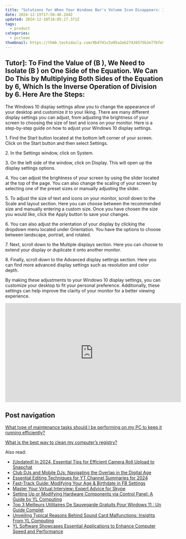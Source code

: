 ```yaml
---
title: "Solutions for When Your Windows Bar's Volume Icon Disappears: Insights by YL Software Experts"
date: 2024-12-15T17:58:46.244Z
updated: 2024-12-18T18:05:17.371Z
tags:
  - product
categories:
  - pcclean
thumbnail: https://thmb.techidaily.com/0b4741c5a95a2eb27426575b3e77bfe93d41de0ce8390e58e556e7c4a810a2f7.jpg
---
```


## Tutor]: To Find the Value of \(B \), We Need to Isolate \(B \) on One Side of the Equation. We Can Do This by Multiplying Both Sides of the Equation by 6, Which Is the Inverse Operation of Division by 6. Here Are the Steps:

The Windows 10 display settings allow you to change the appearance of your desktop and customize it to your liking. There are many different display settings you can adjust, from adjusting the brightness of your screen to choosing the size of text and icons on your monitor. Here is a step-by-step guide on how to adjust your Windows 10 display settings. 

1\. Find the Start button located at the bottom left corner of your screen. Click on the Start button and then select Settings.

2\. In the Settings window, click on System.

3\. On the left side of the window, click on Display. This will open up the display settings options. 

4\. You can adjust the brightness of your screen by using the slider located at the top of the page. You can also change the scaling of your screen by selecting one of the preset sizes or manually adjusting the slider.

5\. To adjust the size of text and icons on your monitor, scroll down to the Scale and layout section. Here you can choose between the recommended size and manually entering a custom size. Once you have chosen the size you would like, click the Apply button to save your changes.

6\. You can also adjust the orientation of your display by clicking the dropdown menu located under Orientation. You have the options to choose between landscape, portrait, and rotated.

7\. Next, scroll down to the Multiple displays section. Here you can choose to extend your display or duplicate it onto another monitor.

8\. Finally, scroll down to the Advanced display settings section. Here you can find more advanced display settings such as resolution and color depth. 

By making these adjustments to your Windows 10 display settings, you can customize your desktop to fit your personal preference. Additionally, these settings can help improve the clarity of your monitor for a better viewing experience.

<!-- affiliate ads begin -->
<iframe width="560" height="315" src="https://www.youtube.com/embed/qNrOsjUdRz0?si=xGzhmNmtgxNTsRxN" title="YouTube video player" frameborder="0" allow="accelerometer; autoplay; clipboard-write; encrypted-media; gyroscope; picture-in-picture; web-share" referrerpolicy="strict-origin-when-cross-origin" allowfullscreen></iframe>
<!-- affiliate ads end -->

## Post navigation

[What type of maintenance tasks should I be performing on my PC to keep it running efficiently?](https://tools.techidaily.com/pcclean/products/)

[What is the best way to clean my computer’s registry?](https://tools.techidaily.com/pcclean/products/)

<ins class="adsbygoogle"
     style="display:block"
     data-ad-format="autorelaxed"
     data-ad-client="ca-pub-7571918770474297"
     data-ad-slot="1223367746"></ins>

<ins class="adsbygoogle"
     style="display:block"
     data-ad-client="ca-pub-7571918770474297"
     data-ad-slot="8358498916"
     data-ad-format="auto"
     data-full-width-responsive="true"></ins>

<span class="atpl-alsoreadstyle">Also read:</span>
<div><ul>
<li><a href="https://snapchat-videos.techidaily.com/updated-in-2024-essential-tips-for-efficient-camera-roll-upload-to-snapchat/"><u>[Updated] In 2024, Essential Tips for Efficient Camera Roll Upload to Snapchat</u></a></li>
<li><a href="https://discover-bits.techidaily.com/club-djs-and-mobile-djs-navigating-the-overlap-in-the-digital-age/"><u>Club DJs and Mobile DJs: Navigating the Overlap in the Digital Age</u></a></li>
<li><a href="https://youtube-docs.techidaily.com/tial-editing-techniques-for-yt-channel-summaries-for-2024/"><u>Essential Editing Techniques for YT Channel Summaries for 2024</u></a></li>
<li><a href="https://facebook.techidaily.com/fast-track-guide-modifying-your-age-and-birthdate-in-fb-settings/"><u>Fast-Track Guide: Modifying Your Age & Birthdate in FB Settings</u></a></li>
<li><a href="https://tech-recovery.techidaily.com/master-your-virtual-interview-expert-advice-for-skype/"><u>Master Your Virtual Interview: Expert Advice for Skype</u></a></li>
<li><a href="https://discover-bits.techidaily.com/setting-up-or-modifying-hardware-components-via-control-panel-a-guide-by-yl-computing/"><u>Setting Up or Modifying Hardware Components via Control Panel: A Guide by YL Computing</u></a></li>
<li><a href="https://win-extraordinary.techidaily.com/top-3-meilleurs-utilitaires-de-sauvegarde-gratuits-pour-windows-11-un-guide-complet/"><u>Top 3 Meilleurs Utilitaires De Sauvegarde Gratuits Pour Windows 11 : Un Guide Complet</u></a></li>
<li><a href="https://discover-bits.techidaily.com/unveiling-typical-reasons-behind-sound-card-malfunctions-insights-from-yl-computing/"><u>Unveiling Typical Reasons Behind Sound Card Malfunctions: Insights From YL Computing</u></a></li>
<li><a href="https://discover-bits.techidaily.com/yl-software-showcases-essential-applications-to-enhance-computer-speed-and-performance/"><u>YL Software Showcases Essential Applications to Enhance Computer Speed and Performance</u></a></li>
</ul></div>

